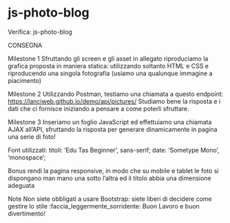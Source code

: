 # js-photo-blog

Verifica: js-photo-blog

CONSEGNA

Milestone 1
Sfruttando gli screen e gli asset in allegato riproduciamo la grafica proposta in maniera statica: utilizzando soltanto HTML e CSS e riproducendo una singola fotografia (usiamo una qualunque immagine a piacimento)

Milestone 2
Utilizzando Postman, testiamo una chiamata a questo endpoint:
https://lanciweb.github.io/demo/api/pictures/
Studiamo bene la risposta e i dati che ci fornisce iniziando a pensare a come poterli sfruttare.

Milestone 3
Inseriamo un foglio JavaScript ed effettuiamo una chiamata AJAX all’API, sfruttando la risposta per generare dinamicamente in pagina una serie di foto!

Font utilizzati:
titoli: ‘Edu Tas Beginner’, sans-serif;
date: ‘Sometype Mono’, ‘monospace’;

Bonus
rendi la pagina responsive, in modo che su mobile e tablet le foto si dispongano man mano una sotto l’altra ed il titolo abbia una dimensione adeguata

Note
Non siete obbligati a usare Bootstrap: siete liberi di decidere come gestire lo stile :faccia_leggermente_sorridente:
Buon Lavoro e buon divertimento!
